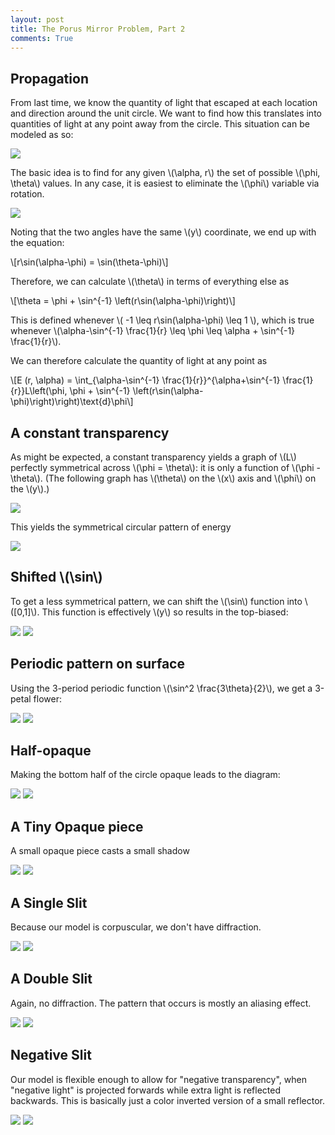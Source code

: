 ```yaml
---
layout: post
title: The Porus Mirror Problem, Part 2
comments: True
---
```


## Propagation

From last time, we know the quantity of light that escaped at each location and direction around the unit circle. We want to find how this translates into quantities of light at any point away from the circle. This situation can be modeled as so:

<img src="/resources/2016-06-01/propagation.png" />

The basic idea is to find for any given \\(\alpha, r\\) the set of possible \\(\phi, \theta\\) values. In any case, it is easiest to eliminate the \\(\phi\\) variable via rotation.

<img src="/resources/2016-06-01/propagation-phi.png" />

Noting that the two angles have the same \\(y\\) coordinate, we end up with the equation:

\\[r\sin(\alpha-\phi) = \sin(\theta-\phi)\\]

Therefore, we can calculate \\(\theta\\) in terms of everything else as

\\[\theta = \phi + \sin^{-1} \left(r\sin(\alpha-\phi)\right)\\]

This is defined whenever \\( -1 \leq r\sin(\alpha-\phi) \leq 1 \\), which is true whenever \\(\alpha-\sin^{-1} \frac{1}{r} \leq \phi \leq \alpha + \sin^{-1} \frac{1}{r}\\).

We can therefore calculate the quantity of light at any point as

\\[E (r, \alpha) = \int_{\alpha-\sin^{-1} \frac{1}{r}}^{\alpha+\sin^{-1} \frac{1}{r}}L\left(\phi, \phi + \sin^{-1} \left(r\sin(\alpha-\phi)\right)\right)\text{d}\phi\\]

## A constant transparency

As might be expected, a constant transparency yields a graph of \\(L\\) perfectly symmetrical across \\(\phi = \theta\\): it is only a function of \\(\phi - \theta\\). (The following graph has \\(\theta\\) on the \\(x\\) axis and \\(\phi\\) on the \\(y\\).)

<img src="/resources/2016-06-01/img/const-phitheta.png" />

This yields the symmetrical circular pattern of energy

<img src="/resources/2016-06-01/img/const-pattern.png" />

## Shifted \\(\sin\\)

To get a less symmetrical pattern, we can shift the \\(\sin\\) function into \\([0,1]\\). This function is effectively \\(y\\) so results in the top-biased:

<img src="/resources/2016-06-01/img/sin_shift-phitheta.png" />

<img src="/resources/2016-06-01/img/sin_shift-pattern.png" />

## Periodic pattern on surface

Using the 3-period periodic function \\(\sin^2 \frac{3\theta}{2}\\), we get a 3-petal flower:

<img src="/resources/2016-06-01/img/sin_3-phitheta.png" />

<img src="/resources/2016-06-01/img/sin_3-pattern.png" />

## Half-opaque

Making the bottom half of the circle opaque leads to the diagram:

<img src="/resources/2016-06-01/img/half_opaque-phitheta.png" />

<img src="/resources/2016-06-01/img/half_opaque-pattern.png" />

## A Tiny Opaque piece

A small opaque piece casts a small shadow

<img src="/resources/2016-06-01/img/small_refl-phitheta.png" />

<img src="/resources/2016-06-01/img/small_refl-pattern.png" />

## A Single Slit

Because our model is corpuscular, we don't have diffraction.

<img src="/resources/2016-06-01/img/small_slit-phitheta.png" />

<img src="/resources/2016-06-01/img/small_slit-pattern.png" />

## A Double Slit

Again, no diffraction. The pattern that occurs is mostly an aliasing effect.

<img src="/resources/2016-06-01/img/double_slit-phitheta.png" />

<img src="/resources/2016-06-01/img/double_slit-pattern.png" />

## Negative Slit

Our model is flexible enough to allow for "negative transparency", when "negative light" is projected forwards while extra light is reflected backwards. This is basically just a color inverted version of a small reflector.

<img src="/resources/2016-06-01/img/negative_slit-phitheta.png" />

<img src="/resources/2016-06-01/img/negative_slit-pattern.png" />

